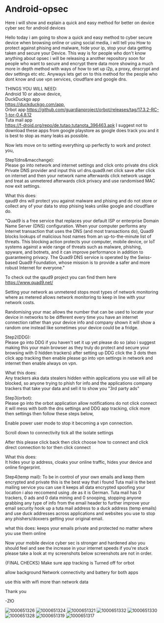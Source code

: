 # Android-opsec
Here i will show and explain a quick and easy method for better on device cyber sec for android devices

Hello today i am going to show a quick and easy method to cyber secure device when browsing online or using social media, i will tell you How to protect against phising and malware, hide your ip, stop your data getting taken and secure your Device. This way is for people who don't know anything about opsec i will be releasing a another repository soon for people who want to secure and encrypt there data more showing a much more in depth method with ways of how to set up i2p, a proxy, dnscrypt and dev settings etc etc. Anyways lets get on to this method for the people who dont know and use vpn services, cloudflare and google dns. 

THINGS YOU WILL NEED:   
Android 10 or above device,   
DuckDuckgo app    
https://duckduckgo.com/app,   
Orbot app    https://github.com/guardianproject/orbot/releases/tag/17.3.2-RC-1-tor-0.4.8.12    
Tuta mail app     
https://f-droid.org/repo/de.tutao.tutanota_396463.apk
I suggest not to download these apps from google playstore as google does track you and it is best to stop as many leaks as possible.

Now lets move on to setting everything up perfectly to work and protect you,

Step1(dns&macchange):     
Please go into network and internet settings and click onto private dns click Private DNS provider and input this url dns.quad9.net click save after click on internet and then your network name afterwards click network usage and treat as unmetered afterwards click privacy and use randomised MAC now exit settings.

What this does:    
qaud9 dns will protect you against malware and phising and do not store or collect any of your data to stop phising leaks unlike google and cloudflare do. 

"Quad9 is a free service that replaces your default ISP or enterprise Domain Name Server (DNS) configuration. When your computer performs any Internet transaction that uses the DNS (and most transactions do), Quad9 blocks lookups of malicious host names from an up-to-the-minute list of threats. This blocking action protects your computer, mobile device, or IoT systems against a wide range of threats such as malware, phishing, spyware, and botnets, and it can improve performance in addition to guaranteeing privacy. The Quad9 DNS service is operated by the Swiss-based Quad9 Foundation, whose mission is to provide a safer and more robust Internet for everyone."

To check out the qaud9 project you can find them here
   https://www.quad9.net/

Setting your  network as unmetered stops most types of network monitoring where as metered allows network monitoring to keep in line with your network costs.

Randomising your mac allows the number that can be used to locate your device in networks to be different every time you have an internet connection rather than your device info and company shown it will show a random one instead like sometimes your device could be a fridge.

Step2(DDG):     
Please go into DDG if you haven't set it up yet please do so (also i suggest making this your main browser as they truly do protect and secure your browsing with 0 hidden trackers) after setting up DDG click the 3 dots then click app tracking then enable please go into vpn settings in network and internet then enable always on vpn.

What this does:     
Any trackers aka data stealers hidden within applications you use will all be blocked, so anyone trying to phish for info and the applications company trackers that take your data and sell it to show you "3rd party ads"

Step3(orbot):      
Please go into the orbot application allow notifications do not click connect it will mess with both the dns settings and DDG app tracking, click more then settings then follow these steps below,

Enable power user mode to stop it becoming a vpn connection.

Scroll down to connectivity tick all the isolate settings

After this please click back then click choose how to connect and click direct connection to tor then click connect 

What this does:      
It hides your ip address, cloaks your online traffic, hides your device and online fingerprint. 

Step4(temp mail):
To be in control of your own emails and keep them encrypted and private this is the best way that i found
Tuta mail is the best mailing service you can use it keeps all data encrypted spoofing your location i also reccomend using .de as it is German. Tuta mail has 0 trackers, 0 ads and 0 data mining and 0 snooping, stopping anyone grabbing any type of info from the email header to further improve your email security hook up a tuta mail address to a duck address (temp emails) and use duck addresses across applications and websites you use to stop any phishers/doxxers getting your original email.

what this does:
keeps your emails private and protected no matter where you use them online

Now your mobile device cyber sec is stronger and hardened also you should feel and see the increase in your internet speeds if you're stuck please take a look at my screenshots below screenshots are not in order.

{FINAL CHECKS}
Make sure app tracking is Turned off for orbot

allow background Network connectivity and battery for both apps 

use this with wifi more than network data

Thank you 

-ZłO

![1000651326](https://github.com/user-attachments/assets/4c8705e0-47e1-4510-979a-ca8cf1acc913)
![1000651324](https://github.com/user-attachments/assets/91a01626-7d04-41ed-ac65-e7db33889d26)
![1000651321](https://github.com/user-attachments/assets/439d935d-0025-4cb9-84b1-dc698cdcb6e1)
![1000651332](https://github.com/user-attachments/assets/cba123da-3da3-4ef7-ba71-f4ecca51b49d)
![1000651330](https://github.com/user-attachments/assets/0937d694-cd8e-4769-b59c-bce8121e45a3)
![1000651328](https://github.com/user-attachments/assets/fbbf23a6-89ea-4d50-8786-21245320f139)
![1000651319](https://github.com/user-attachments/assets/913bff15-5b98-4ef2-94fc-4bcff3401a62)
![1000651317](https://github.com/user-attachments/assets/105358f8-fb80-4dfa-8f7c-3bb04a0563a7)
